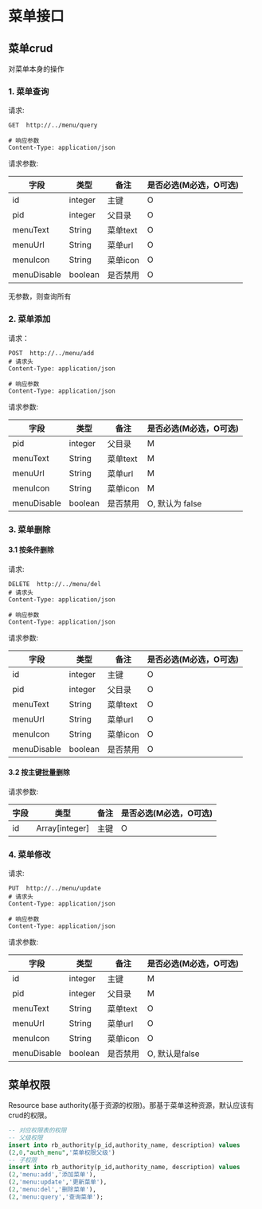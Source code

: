 # 菜单接口

## 菜单crud

对菜单本身的操作

### 1. 菜单查询

请求:

```shell
GET  http://../menu/query

# 响应参数
Content-Type: application/json
```



请求参数:

| 字段        | 类型    | 备注     | 是否必选(M必选，O可选) |
| ----------- | ------- | -------- | ---------------------- |
| id          | integer | 主键     | O                      |
| pid         | integer | 父目录   | O                      |
| menuText    | String  | 菜单text | O                      |
| menuUrl     | String  | 菜单url  | O                      |
| menuIcon    | String  | 菜单icon | O                      |
| menuDisable | boolean | 是否禁用 | O                      |

无参数，则查询所有

### 2. 菜单添加

请求：

```shell
POST  http://../menu/add
# 请求头
Content-Type: application/json

# 响应参数
Content-Type: application/json
```

请求参数:

| 字段        | 类型    | 备注     | 是否必选(M必选，O可选) |
| ----------- | ------- | -------- | ---------------------- |
| pid         | integer | 父目录   | M                      |
| menuText    | String  | 菜单text | M                      |
| menuUrl     | String  | 菜单url  | M                      |
| menuIcon    | String  | 菜单icon | M                      |
| menuDisable | boolean | 是否禁用 | O, 默认为 false        |



### 3. 菜单删除

#### 3.1 按条件删除

请求:

```shell
DELETE  http://../menu/del
# 请求头
Content-Type: application/json

# 响应参数
Content-Type: application/json
```

请求参数:

| 字段        | 类型    | 备注     | 是否必选(M必选，O可选) |
| ----------- | ------- | -------- | ---------------------- |
| id          | integer | 主键     | O                      |
| pid         | integer | 父目录   | O                      |
| menuText    | String  | 菜单text | O                      |
| menuUrl     | String  | 菜单url  | O                      |
| menuIcon    | String  | 菜单icon | O                      |
| menuDisable | boolean | 是否禁用 | O                      |



#### 3.2 按主键批量删除

请求参数:

| 字段 | 类型           | 备注 | 是否必选(M必选，O可选) |
| ---- | -------------- | ---- | ---------------------- |
| id   | Array[integer] | 主键 | O                      |



### 4. 菜单修改

请求:

```shell
PUT  http://../menu/update
# 请求头
Content-Type: application/json

# 响应参数
Content-Type: application/json
```



请求参数:

| 字段        | 类型    | 备注     | 是否必选(M必选，O可选) |
| ----------- | ------- | -------- | ---------------------- |
| id          | integer | 主键     | M                      |
| pid         | integer | 父目录   | M                      |
| menuText    | String  | 菜单text | O                      |
| menuUrl     | String  | 菜单url  | O                      |
| menuIcon    | String  | 菜单icon | O                      |
| menuDisable | boolean | 是否禁用 | O, 默认是false         |



## 菜单权限

Resource base authority(基于资源的权限)。那基于菜单这种资源，默认应该有crud的权限。

```sql
-- 对应权限表的权限
-- 父级权限
insert into rb_authority(p_id,authority_name, description) values
(2,0,"auth_menu",'菜单权限父级')
-- 子权限
insert into rb_authority(p_id,authority_name, description) values
(2,'menu:add','添加菜单'),
(2,'menu:update','更新菜单'),
(2,'menu:del','删除菜单'),
(2,'menu:query','查询菜单');
```

